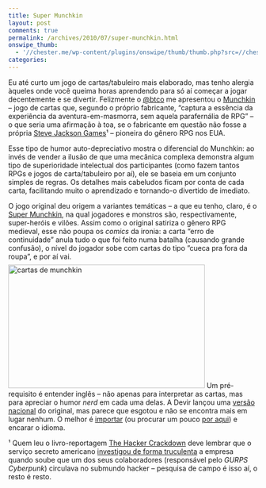 ```yaml
---
title: Super Munchkin
layout: post
comments: true
permalink: /archives/2010/07/super-munchkin.html
onswipe_thumb:
  - '//chester.me/wp-content/plugins/onswipe/thumb/thumb.php?src=//chester.me/wp-content/uploads/2010/07/munchkin_cards.jpg&amp;w=600&amp;h=800&amp;zc=1&amp;q=75&amp;f=0'
categories:
---
```

Eu até curto um jogo de cartas/tabuleiro mais elaborado, mas tenho alergia àqueles onde você queima horas aprendendo para só aí começar a jogar decentemente e se divertir. Felizmente o [@btco][1] me apresentou o [Munchkin][2] &#8211; jogo de cartas que, segundo o próprio fabricante, &#8220;captura a essência da experiência da aventura-em-masmorra, sem aquela parafernália de RPG&#8221; &#8211; o que seria uma afirmação à toa, se o fabricante em questão não fosse a própria [Steve Jackson Games][3]¹ &#8211; pioneira do gênero RPG nos EUA.

Esse tipo de humor auto-depreciativo mostra o diferencial do Munchkin: ao invés de vender a ilusão de que uma mecânica complexa demonstra algum tipo de superioridade intelectual dos participantes (como fazem tantos RPGs e jogos de carta/tabuleiro por aí), ele se baseia em um conjunto simples de regras. Os detalhes mais cabeludos ficam por conta de cada carta, facilitando muito o aprendizado e tornando-o divertido de imediato.

O jogo original deu origem a variantes temáticas &#8211; a que eu tenho, claro, é o [Super Munchkin][4], na qual jogadores e monstros são, respectivamente, super-heróis e vilões. Assim como o original satiriza o gênero RPG medieval, esse não poupa os *comics* da ironia: a carta &#8220;erro de continuidade&#8221; anula tudo o que foi feito numa batalha (causando grande confusão), o nível do jogador sobe com cartas do tipo &#8221;cueca pra fora da roupa&#8221;, e por aí vai.
<img class="aligncenter size-full wp-image-4307" title="munchkin_cards" src="//chester.me/wp-content/uploads/2010/07/munchkin_cards.jpg" alt="cartas de munchkin" width="397" height="249" style="margin-top:8px" />
Um pré-requisito é entender inglês &#8211; não apenas para interpretar as cartas, mas para apreciar o humor *nerd* em cada uma delas. A Devir lançou uma [versão nacional][5] do original, mas parece que esgotou e não se encontra mais em lugar nenhum. O melhor é [importar][6] (ou procurar um pouco [por aqui][7]) e encarar o idioma.

¹ Quem leu o livro-reportagem [The Hacker Crackdown][8] deve lembrar que o serviço secreto americano [investigou de forma truculenta][9] a empresa quando soube que um dos seus colaboradores (responsável pelo *GURPS Cyberpunk*) circulava no submundo hacker &#8211; pesquisa de campo é isso aí, o resto é resto.

 [1]: http://twitter.com/btco
 [2]: http://www.worldofmunchkin.com/cardgame/
 [3]: http://www.sjgames.com/
 [4]: http://www.worldofmunchkin.com/supermunchkin/
 [5]: http://www.devir.com.br/rpg/munchkin.php
 [6]: http://www.coolstuffinc.com/main_searchResults.php?search_text=munchkin&#038;form_search_number=25&#038;go.x=0&#038;go.y=0
 [7]: http://lista.mercadolivre.com.br/munchkin
 [8]: http://www.mit.edu/hacker/hacker.html
 [9]: http://en.wikipedia.org/wiki/Steve_Jackson_Games,_Inc._v._United_States_Secret_Service

